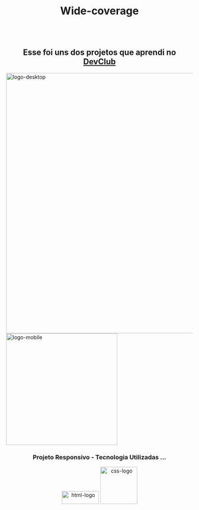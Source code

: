 <h1  align="center"> Wide-coverage </h1>
<br>
<br>

<h2  align="center">Esse foi uns dos projetos que aprendi no <a href="https://rodolfomori.com.br/devclub">DevClub</a></h2>

<section>
<img   width="700px" src="https://github.com/Griuzaki/Wide-coverage/blob/main/img/desktop.jpg?raw=true" alt="logo-desktop">
<img  height="300px" src="https://github.com/Griuzaki/Wide-coverage/blob/main/img/mobile.jpg?raw=true" alt="logo-mobile">
</section>

<h3 align="center" >Projeto Responsivo - Tecnologia Utilizadas ...</h3> 
<section align="center" padding="30px">
  
  <img height="35px" width="100px" src="https://img.shields.io/badge/HTML5-E34F26?style=for-the-badge&logo=html5&logoColor=white" alt="html-logo"/>
  <img width="100px" src="https://img.shields.io/badge/CSS3-1572B6?style=for-the-badge&logo=css3&logoColor=white" alt="css-logo"/>

<section/>
